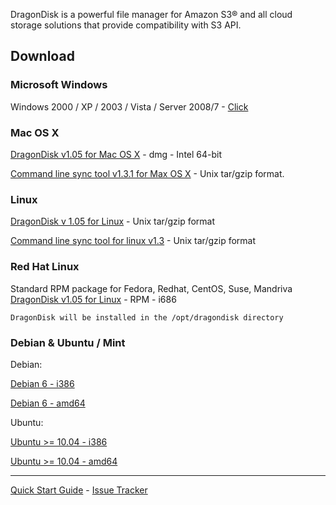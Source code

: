 DragonDisk is a powerful file manager for Amazon S3® and all cloud storage solutions that provide compatibility with S3 API.

## Download

### Microsoft Windows
Windows 2000 / XP / 2003 / Vista / Server 2008/7 - <a href="http://download.dragondisk.com/DragonDisk-1.05.exe" target="_blank">Click</a>


### Mac OS X
<a href="http://download.dragondisk.com/DragonDisk-1.05.dmg">DragonDisk v1.05 for Mac OS X</a> - dmg - Intel 64-bit

<a href="http://download.dragondisk.com/dgtools-1.3.1-linux-i386.tar.gz">Command line sync tool v1.3.1 for Max OS X</a> - Unix tar/gzip format.


### Linux 
<a href="http://download.dragondisk.com/dragondisk-1.0.5-linux-i386.tar.gz">DragonDisk v 1.05 for Linux</a> - Unix tar/gzip format

<a href="http://download.dragondisk.com/dgtools-1.3.1-linux-i386.tar.gz">Command line sync tool for linux v1.3</a> - Unix tar/gzip format


###  Red Hat Linux
Standard RPM package for Fedora, Redhat, CentOS, Suse, Mandriva
<a href="http://download.dragondisk.com/dragondisk-1.0.5-1.i686.rpm">DragonDisk v1.05 for Linux</a> - RPM - i686

``DragonDisk will be installed in the /opt/dragondisk directory``


### Debian & Ubuntu / Mint

Debian:

<a href="http://download.dragondisk.com/dragondisk_1.0.5-0debian_i386.deb">Debian 6 - i386</a>

<a href="http://download.dragondisk.com/dragondisk_1.0.5-0debian_amd64.deb">Debian 6 - amd64</a>

Ubuntu:

<a href="http://download.dragondisk.com/dragondisk_1.0.5-0ubuntu_i386.deb">Ubuntu >= 10.04 - i386</a>

<a href="http://download.dragondisk.com/dragondisk_1.0.5-0ubuntu_amd64.deb">Ubuntu >= 10.04 - amd64</a>

<hr>
<a href="http://www.s3-client.com/getting-started-guide.html">Quick Start Guide</a> - <a href="https://github.com/tonyp13/DragonDisk/issues">Issue Tracker</a>

